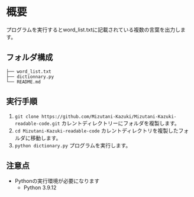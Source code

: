 # 概要
プログラムを実行するとword_list.txtに記載されている複数の言葉を出力します。

## フォルダ構成
```
├── word_list.txt
├── dictionnary.py
└── README.md
```

## 実行手順
1. `git clone https://github.com/Mizutani-Kazuki/Mizutani-Kazuki-readable-code.git` カレントディレクトリーにフォルダを複製します。
2. `cd Mizutani-Kazuki-readable-code` カレントディレクトリを複製したフォルダに移動します。
3. `python dictionary.py` プログラムを実行します。

## 注意点
* Pythonの実行環境が必要になります
    * Python 3.9.12